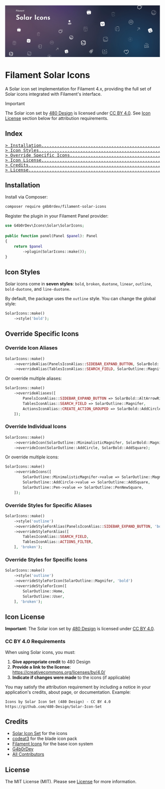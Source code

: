 ![Filament Solar Icons](.github/banner.webp)

# Filament Solar Icons

A Solar icon set implementation for Filament 4.x, providing the full set of Solar icons integrated with Filament's interface.

> [!IMPORTANT]
> The Solar icon set by [480 Design](https://github.com/480-Design/Solar-Icon-Set) is licensed under [CC BY 4.0](https://creativecommons.org/licenses/by/4.0/). See [Icon License](#icon-license) section below for attribution requirements.

## Index

<pre>
<a href="#installation"
>> Installation..................................................................... </a>
<a href="#icon-styles"
>> Icon Styles...................................................................... </a>
<a href="#override-specific-icons"
>> Override Specific Icons.......................................................... </a>
<a href="#icon-license"
>> Icon License..................................................................... </a>
<a href="#credits"
>> Credits.......................................................................... </a>
<a href="#license"
>> License.......................................................................... </a>
</pre>

## Installation

Install via Composer:

```bash
composer require g4b0rdev/filament-solar-icons
```

Register the plugin in your Filament Panel provider:

```php
use G4b0rDev\Icons\Solar\SolarIcons;

public function panel(Panel $panel): Panel
{
    return $panel
        ->plugin(SolarIcons::make());
}
```

## Icon Styles

Solar icons come in **seven styles**: `bold`, `broken`, `duotone`, `linear`, `outline`, `bold-duotone`, and `line-duotone`.

By default, the package uses the `outline` style. You can change the global style:

```php
SolarIcons::make()
    ->style('bold');
```

## Override Specific Icons

### Override Icon Aliases

```php
SolarIcons::make()
    ->overrideAlias(PanelsIconAlias::SIDEBAR_EXPAND_BUTTON, SolarBold::AltArrowRight)
    ->overrideAlias(TablesIconAlias::SEARCH_FIELD, SolarOutline::Magnifer);
```

Or override multiple aliases:

```php
SolarIcons::make()
    ->overrideAliases([
        PanelsIconAlias::SIDEBAR_EXPAND_BUTTON => SolarBold::AltArrowRight,
        TablesIconAlias::SEARCH_FIELD => SolarOutline::Magnifer,
        ActionsIconAlias::CREATE_ACTION_GROUPED => SolarBold::AddCircle,
    ]);
```

### Override Individual Icons

```php
SolarIcons::make()
    ->overrideIcon(SolarOutline::MinimalisticMagnifer, SolarBold::Magnifer)
    ->overrideIcon(SolarOutline::AddCircle, SolarBold::AddSquare);
```

Or override multiple icons:

```php
SolarIcons::make()
    ->overrideIcons([
        SolarOutline::MinimalisticMagnifer->value => SolarOutline::Magnifer,
        SolarOutline::AddCircle->value => SolarOutline::AddSquare,
        SolarOutline::Pen->value => SolarOutline::PenNewSquare,
    ]);
```

### Override Styles for Specific Aliases

```php
SolarIcons::make()
    ->style('outline')
    ->overrideStyleForAlias(PanelsIconAlias::SIDEBAR_EXPAND_BUTTON, 'bold')
    ->overrideStyleForAlias([
        TablesIconAlias::SEARCH_FIELD,
        TablesIconAlias::ACTIONS_FILTER,
    ], 'broken');
```

### Override Styles for Specific Icons

```php
SolarIcons::make()
    ->style('outline')
    ->overrideStyleForIcon(SolarOutline::Magnifer, 'bold')
    ->overrideStyleForIcon([
        SolarOutline::Home,
        SolarOutline::User,
    ], 'broken');
```

## Icon License

**Important**: The Solar icon set by [480 Design](https://github.com/480-Design/Solar-Icon-Set) is licensed under [CC BY 4.0](https://creativecommons.org/licenses/by/4.0/).

### CC BY 4.0 Requirements

When using Solar icons, you must:

1. **Give appropriate credit** to 480 Design
2. **Provide a link to the license**: https://creativecommons.org/licenses/by/4.0/
3. **Indicate if changes were made** to the icons (if applicable)

You may satisfy the attribution requirement by including a notice in your application's credits, about page, or documentation. Example:

```
Icons by Solar Icon Set (480 Design) - CC BY 4.0
https://github.com/480-Design/Solar-Icon-Set
```

## Credits

- [Solar Icon Set](https://github.com/480-Design/Solar-Icon-Set) for the icons
- [codeat3](https://github.com/codeat3/blade-solar-icons) for the blade icon pack
- [Filament Icons](https://github.com/filafly/filament-icons) for the base icon system
- [G4b0rDev](https://github.com/G4b0rDev)
- [All Contributors](https://github.com/G4b0rDev/filament-solar-icons/graphs/contributors)

## License

The MIT License (MIT). Please see [License](LICENSE.md) for more information.
